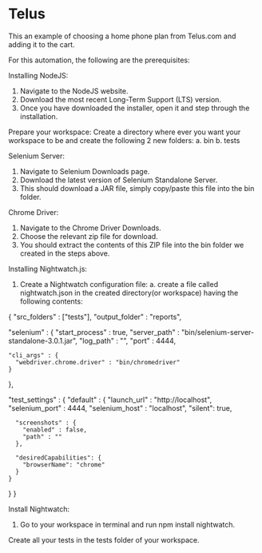 # Telus

This an example of choosing a home phone plan from Telus.com and adding it to the cart.

For this automation, the following are the prerequisites:

Installing NodeJS:
  1. Navigate to the NodeJS website.
  2. Download the most recent Long-Term Support (LTS) version.
  3. Once you have downloaded the installer, open it and step through the installation.
  
Prepare your workspace:
  Create a directory where ever you want your workspace to be and create the following 2 new folders:
      a. bin 
      b. tests

Selenium Server:
  1. Navigate to Selenium Downloads page.
  2. Download the latest version of Selenium Standalone Server.
  3. This should download a JAR file, simply copy/paste this file into the bin folder.

Chrome Driver:
  1. Navigate to the Chrome Driver Downloads.
  2. Choose the relevant zip file for download.
  3. You should extract the contents of this ZIP file into the bin folder we created in the steps above.
  
Installing Nightwatch.js:
  1. Create a Nightwatch configuration file:
    a. create a file called nightwatch.json in the created directory(or workspace) having the following contents:
    
  {
  "src_folders" : ["tests"],
  "output_folder" : "reports",

  "selenium" : {
    "start_process" : true,
    "server_path" : "bin/selenium-server-standalone-3.0.1.jar",
    "log_path" : "",
    "port" : 4444,

    "cli_args" : {
      "webdriver.chrome.driver" : "bin/chromedriver"
    }
  },

  "test_settings" : {
    "default" : {
      "launch_url" : "http://localhost",
      "selenium_port"  : 4444,
      "selenium_host"  : "localhost",
      "silent": true,

      "screenshots" : {
        "enabled" : false,
        "path" : ""
      },

      "desiredCapabilities": {
        "browserName": "chrome"
      }
    }
  }
}

Install Nightwatch: 
  1. Go to your workspace in terminal and run npm install nightwatch.
  
Create all your tests in the tests folder of your workspace.
